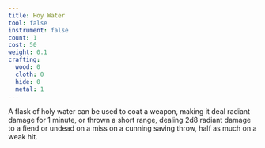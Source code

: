 ```yaml
---
title: Hoy Water
tool: false
instrument: false
count: 1
cost: 50
weight: 0.1
crafting:
  wood: 0
  cloth: 0
  hide: 0
  metal: 1
---
```


A flask of holy water can be used to coat a weapon, making it deal radiant damage for 1 minute, or thrown a short range, dealing 2d8 radiant damage to a fiend or undead on a miss on a cunning saving throw, half as much on a weak hit.
